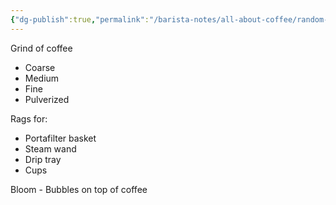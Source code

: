 ```yaml
---
{"dg-publish":true,"permalink":"/barista-notes/all-about-coffee/random-notes/"}
---
```



Grind of coffee
- Coarse
- Medium 
- Fine
- Pulverized

Rags for: 
- Portafilter basket 
- Steam wand 
- Drip tray 
- Cups 

Bloom - Bubbles on top of coffee




